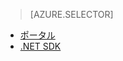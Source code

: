 > [AZURE.SELECTOR] 
- [ポータル](../articles/media-services/media-services-portal-encoding-units.md)
- [.NET SDK](../articles/media-services/media-services-dotnet-encoding-units.md)


<!--HONumber=52-->